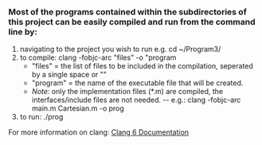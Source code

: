 ### Most of the programs contained within the subdirectories of this project can be easily compiled and run from the command line by:
1. navigating to the project you wish to run e.g. cd ~/Program3/
2. to compile: clang -fobjc-arc "files" -o "program
   - "files" = the list of files to be included in the compilation, seperated by a single space or "<program>"
   - "program" = the name of the executable file that will be created.
   - *Note:* only the implementation files (*.m) are compiled, the interfaces/include files are not needed.
   -- e.g.: clang -fobjc-arc main.m Cartesian.m -o prog
3. to run: ./prog

For more information on clang: [Clang 6 Documentation](https://clang.llvm.org/docs/ClangCommandLineReference.html) 

